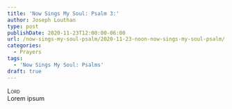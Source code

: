 ```yaml
---
title: 'Now Sings My Soul: Psalm 3:'
author: Joseph Louthan
type: post
publishDate: 2020-11-23T12:00:00-06:00
url: /now-sings-my-soul-psalm/2020-11-23-noon-now-sings-my-soul-psalm/
categories:
  - Prayers
tags:
  - 'Now Sings My Soul: Psalms'
draft: true
---
```


</pre>
<div style="font-variant: small-caps;">Lord</div>
Lorem ipsum
</pre>
